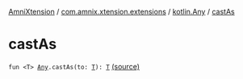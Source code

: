 [AmniXtension](../../index.md) / [com.amnix.xtension.extensions](../index.md) / [kotlin.Any](index.md) / [castAs](./cast-as.md)

# castAs

`fun <T> `[`Any`](https://kotlinlang.org/api/latest/jvm/stdlib/kotlin/-any/index.html)`.castAs(to: `[`T`](cast-as.md#T)`): `[`T`](cast-as.md#T) [(source)](https://github.com/AmniX/AmniXTension/tree/master/AmniXtension/src/main/java/com/amnix/xtension/extensions/GlobalExtensions.kt#L110)